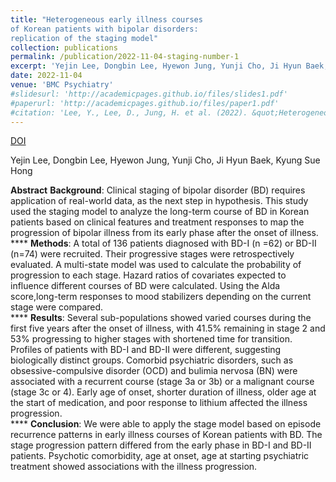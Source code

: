 ```yaml
---
title: "Heterogeneous early illness courses
of Korean patients with bipolar disorders:
replication of the staging model"
collection: publications
permalink: /publication/2022-11-04-staging-number-1
excerpt: 'Yejin Lee, Dongbin Lee, Hyewon Jung, Yunji Cho, Ji Hyun Baek, Kyung Sue Hong'
date: 2022-11-04
venue: 'BMC Psychiatry'
#slidesurl: 'http://academicpages.github.io/files/slides1.pdf'
#paperurl: 'http://academicpages.github.io/files/paper1.pdf'
#citation: 'Lee, Y., Lee, D., Jung, H. et al. (2022). &quot;Heterogeneous early illness courses of Korean patients with bipolar disorders: replication of the staging model.&quot; <i>BMC Psychiatry</i>. 22, 684.'
---
```


<a class="btn btn-outline-primary btn-page-header" href="https://doi.org/https://doi.org/10.1186/s12888-022-04318-y" target="_blank" rel="noopener">
  DOI
</a>

Yejin Lee, Dongbin Lee, Hyewon Jung, Yunji Cho, Ji Hyun Baek, Kyung Sue Hong <br>

**Abstract**
**Background**: Clinical staging of bipolar disorder (BD) requires application of real-world data, as the next step in hypothesis. This study used the staging model to analyze the long-term course of BD in Korean patients based on clinical features and treatment responses to map the progression of bipolar illness from its early phase after the onset of illness.<br>****
**Methods**: A total of 136 patients diagnosed with BD-I (n
=62) or BD-II (n=74) were recruited. Their progressive stages were retrospectively evaluated. A multi-state model was used to calculate the probability of progression to each stage. Hazard ratios of covariates expected to influence different courses of BD were calculated. Using the Alda score,long-term responses to mood stabilizers depending on the current stage were compared.<br>****
**Results**: Several sub-populations showed varied courses during the first five years after the onset of illness, with 41.5% remaining in stage 2 and 53% progressing to higher stages with shortened time for transition. Profiles of patients with BD-I and BD-II were different, suggesting biologically distinct groups. Comorbid psychiatric disorders, such as obsessive-compulsive disorder (OCD) and bulimia nervosa (BN) were associated with a recurrent course
(stage 3a or 3b) or a malignant course (stage 3c or 4). Early age of onset, shorter duration of illness, older age at the start of medication, and poor response to lithium affected the illness progression.<br>****
**Conclusion**: We were able to apply the stage model based on episode recurrence patterns in early illness courses of Korean patients with BD. The stage progression pattern differed from the early phase in BD-I and BD-II patients. Psychotic comorbidity, age at onset, age at starting psychiatric treatment showed associations with the illness progression.



